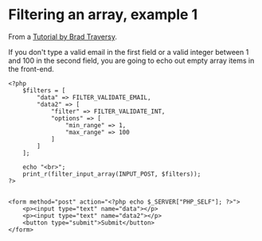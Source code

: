 # Filtering an array, example 1

From a [Tutorial by Brad Traversy](https://www.youtube.com/watch?v=pfY9LwcsH3A&list=PLillGF-Rfqbap2IB6ZS4BBBcYPagAjpjn&index=14).

If you don't type a valid email in the first field or a valid integer between 1 and 100 in the second field, you are going to echo out empty array items in the front-end.

    <?php
        $filters = [
            "data" => FILTER_VALIDATE_EMAIL,
            "data2" => [
                "filter" => FILTER_VALIDATE_INT,
                "options" => [
                    "min_range" => 1,
                    "max_range" => 100
                ]
            ]
        ];

        echo "<br>";
        print_r(filter_input_array(INPUT_POST, $filters));
    ?>


    <form method="post" action="<?php echo $_SERVER["PHP_SELF"]; ?>">
        <p><input type="text" name="data"></p>
        <p><input type="text" name="data2"></p>
        <button type="submit">Submit</button>
    </form>